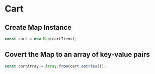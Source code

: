 # Cart

## Create Map Instance

```jsx
const cart = new Map(cartItems);
```

## Covert the Map to an array of key-value pairs

```jsx
const cartArray = Array.from(cart.entries());
```